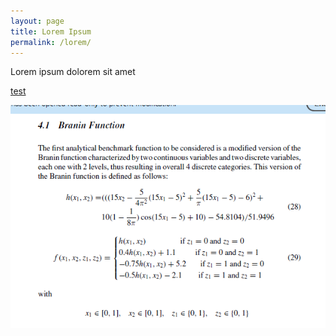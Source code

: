 ```yaml
---
layout: page
title: Lorem Ipsum
permalink: /lorem/
---
```


Lorem ipsum dolorem sit amet

[test](https://github.com/mixed-optimization-benchmark/mixed-optimization-benchmark.github.io/blob/master/generator/cases/b01_prob.py)

<img align="left" src="https://raw.githubusercontent.com/mixed-optimization-benchmark/mixed-optimization-benchmark.github.io/master/Cas%20test/Branin_1.PNG" >

